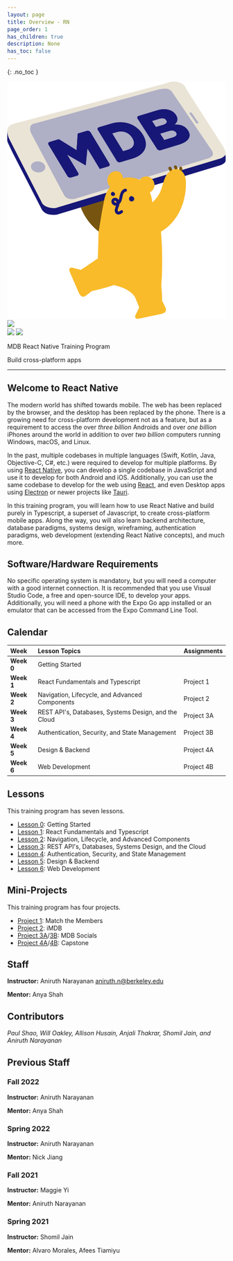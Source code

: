 ```yaml
---
layout: page
title: Overview - RN
page_order: 1
has_children: true
description: None
has_toc: false
---
```

{: .no_toc }
<style>
    
</style>
<div class="banner-images-container">
<img 
    src="/assets/images/mdb-logo.png"
    class="inline-centered-image"
/>
<img 
    src="https://upload.wikimedia.org/wikipedia/commons/thumb/a/a7/React-icon.svg/1200px-React-icon.svg.png"
    class="inline-centered-image"
/>
</div>
<div class="banner-images-container">
<img 
    src="https://source.android.com/setup/images/Android_symbol_green_RGB.svg"
    class="inline-centered-image"
    style="height: 75px !important"
/>
<img 
    src="https://upload.wikimedia.org/wikipedia/commons/thumb/c/ca/IOS_logo.svg/2048px-IOS_logo.svg.png"
    class="inline-centered-image"
    style="height: 75px !important"
/>
</div>
<div class="page-title-container">
    <p class="page-title">MDB React Native Training Program</p>
    <p class="page-title-desc">Build cross-platform apps</p>
</div>

---

## Welcome to React Native

The modern world has shifted towards mobile. The web has been replaced by the browser, and the desktop has been replaced by the phone. There is a growing need for cross-platform development not as a feature, but as a requirement to access the over _three billion_ Androids and over _one billion_ iPhones around the world in addition to over _two billion_ computers running Windows, macOS, and Linux.

In the past, multiple codebases in multiple languages (Swift, Kotlin, Java, Objective-C, C#, etc.) were required to develop for multiple platforms. By using [React Native](https://reactnative.dev/), you can develop a single codebase in JavaScript and use it to develop for both Android and iOS. Additionally, you can use the same codebase to develop for the web using [React](https://reactjs.org/), and even Desktop apps using [Electron](https://www.electronjs.org/) or newer projects like [Tauri](https://tauri.app/).

In this training program, you will learn how to use React Native and build purely in Typescript, a superset of Javascript, to create cross-platform mobile apps. Along the way, you will also learn backend architecture, database paradigms, systems design, wireframing, authentication paradigms, web development (extending React Native concepts), and much more.

## Software/Hardware Requirements

No specific operating system is mandatory, but you will need a computer with a good internet connection. It is recommended that you use Visual Studio Code, a free and open-source IDE, to develop your apps. Additionally, you will need a phone with the Expo Go app installed or an emulator that can be accessed from the Expo Command Line Tool.

## Calendar

| Week | Lesson Topics | Assignments |
| :---- | :----------------- | :---- |
| **Week 0** | Getting Started ||
| **Week 1** | React Fundamentals and Typescript | Project 1 |
| **Week 2** | Navigation, Lifecycle, and Advanced Components | Project 2 |
| **Week 3** | REST API's, Databases, Systems Design, and the Cloud | Project 3A |
| **Week 4** | Authentication, Security, and State Management | Project 3B |
| **Week 5** | Design & Backend | Project 4A |
| **Week 6** | Web Development | Project 4B |

## Lessons

This training program has seven lessons.

- [Lesson 0](/react-native/lessons/0/): Getting Started
- [Lesson 1](/react-native/lessons/1/): React Fundamentals and Typescript
- [Lesson 2](/react-native/lessons/2/): Navigation, Lifecycle, and Advanced Components
- [Lesson 3](/react-native/lessons/3/): REST API's, Databases, Systems Design, and the Cloud
- [Lesson 4](/react-native/lessons/4/): Authentication, Security, and State Management
- [Lesson 5](/react-native/lessons/5): Design & Backend
- [Lesson 6](/react-native/lessons/6): Web Development

## Mini-Projects

This training program has four projects.
- [Project 1](/react-native/projects/match-the-members/): Match the Members
- [Project 2](/react-native/projects/imdb/): iMDB
- [Project 3A](/react-native/projects/mdb-socials-part-a/)/[3B](/react-native/projects/mdb-socials-part-b/): MDB Socials
- [Project 4A](/react-native/projects/capstone-part-a/)/[4B](/react-native/projects/capstone-part-b/): Capstone

## Staff

**Instructor:** Aniruth Narayanan [aniruth.n@berkeley.edu](mailto:aniruth.n@berkeley.edu)

**Mentor:** Anya Shah

## Contributors

*Paul Shao, Will Oakley, Allison Husain, Anjali Thakrar, Shomil Jain, and Aniruth Narayanan*

## Previous Staff

### Fall 2022

**Instructor:** Aniruth Narayanan

**Mentor:** Anya Shah

### Spring 2022

**Instructor:** Aniruth Narayanan

**Mentor:** Nick Jiang

### Fall 2021

**Instructor:** Maggie Yi

**Mentor:** Aniruth Narayanan

### Spring 2021

**Instructor:** Shomil Jain

**Mentor:** Alvaro Morales, Afees Tiamiyu

